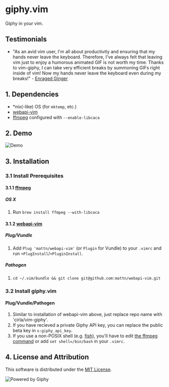# giphy.vim

Giphy in your vim.

## Testimonials

* "As an avid vim user, I'm all about productivity and ensuring that my hands never leave the keyboard. Therefore, I've always felt that leaving vim just to enjoy a humorous animated GIF is not worth my time. Thanks to vim-giphy, I can take very efficient breaks by summoning GIFs right inside of vim! Now my hands never leave the keyboard even during my breaks!" - [Enraged Ginger](https://github.com/enragedginger)

## 1. Dependencies

* \*nix(-like) OS (for `mktemp`, etc.)
* [webapi-vim](https://github.com/mattn/webapi-vim)
* [ffmpeg](https://www.ffmpeg.org/) configured with `--enable-libcaca`

## 2. Demo

![Demo](https://raw.githubusercontent.com/cirla/vim-giphy/master/demo.gif)

## 3. Installation
### 3.1 Install Prerequisites
#### 3.1.1 [ffmpeg](https://www.ffmpeg.org/)
##### OS X
1. Run `brew install ffmpeg --with-libcaca`

#### 3.1.2 [webapi-vim](https://github.com/mattn/webapi-vim)
##### Plug/Vundle
1. Add `Plug 'mattn/webapi-vim'` (or `Plugin` for Vundle) to your `.vimrc` and run `+PlugInstall`/`+PluginInstall`.

##### Pathogen
1. `cd ~/.vim/bundle && git clone git@github.com:mattn/webapi-vim.git`

### 3.2 Install giphy.vim
#### Plug/Vundle/Pathogen
1. Similar to installation of webapi-vim above, just replace repo name with 'cirla/vim-giphy'.
2. If you have recieved a private Giphy API key, you can replace the public beta key in `s:giphy_api_key`.
3. If you use a non-POSIX shell (e.g. [fish](https://fishshell.com/)), you'll have to edit [the ffmpeg
   command](https://github.com/cirla/vim-giphy/blob/master/plugin/giphy.vim#L55-L61) or add `set shell=/bin/bash` in
   your `.vimrc`.

## 4. License and Attribution

This software is distributed under the [MIT License](https://raw.githubusercontent.com/cirla/vim-giphy/master/LICENSE).

![Powered by Giphy](https://raw.githubusercontent.com/cirla/vim-giphy/master/powered_by_giphy.gif)

